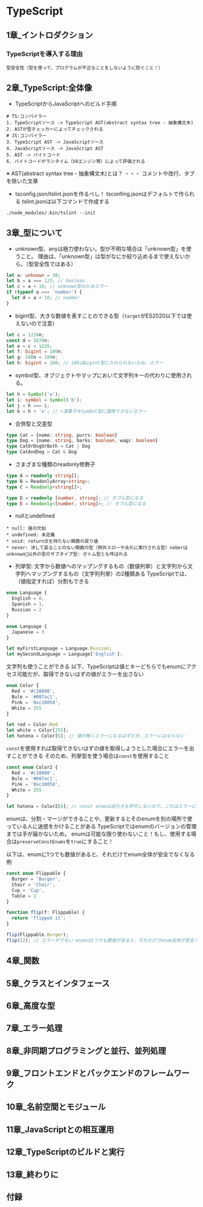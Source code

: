 # TypeScript

## 1章_イントロダクション
### TypeScriptを導入する理由
```
型安全性（型を使って、プログラムが不正なことをしないように防ぐこと！）
```

## 2章_TypeScript:全体像
- TypeScriptからJavaScriptへのビルド手順

```
# TS:コンパイラー
1. TypeScriptソース -> TypeScript AST(abstract syntax tree - 抽象構文木)
2. ASTが型チェッカーによってチェックされる
# JS:コンパイラー
3. TypeScript AST -> JavaScriptソース
4. JavaScriptソース -> JavaScript AST
5. AST -> バイトコード
6. バイトコードがランタイム（V8エンジン等）によって評価される
```
※ AST(abstract syntax tree - 抽象構文木)とは？ ・・・ コメントや改行、タブを除いた文章

- tsconfig.json/tslint.jsonを作るべし！
tsconfing.jsonはデフォルトで作られる
tslint.jsonは以下コマンドで作成する
```
./node_modules/.bin/tslint --init
```

## 3章_型について
- unknown型、anyは極力使わない。型が不明な場合は「unknown型」を使うこと。
理由は、「unknown型」は型がなにか絞り込めるまで使えないから。（型安全性ではある）

```typescript
let a: unknown = 30;
let b = a === 123; // boolean
let c = a + 10; // unknown型のためエラー
if (typeof a === 'number') {
  let d = a + 10; // number
}
```

- bigint型、大きな数値を表すことのできる型（`target`がES2020以下では使えないので注意）

```typescript
let c = 1234n;
const d = 5678n;
let e = c < 1235;
let f: bigint = 100n;
let g: 100n = 100n;
let h: bigint = 100; // 100はbigint型に入れられないため、エラー
```

- symbol型、オブジェクトやマップにおいて文字列キーの代わりに使用される。

```typescript
let h = Symbol('a');
let i: symbol = Symbol('b');
let j = h === i;
let k = h + 'x'; // +演算子をSymbol型に適用できないエラー
```

- 合併型と交差型
```typescript
type Cat = {name: string, purrs: boolean}
type Dog = {name: string, barks: boolean, wags: boolean}
type CatOrDogOrBoth = Cat | Dog
type CatAndDog = Cat & Dog
```

- さまざまな種類のreadonly修飾子

```typescript
type A = readonly string[];
type B = ReadonlyArray<string>;
type C = Readonly<string[]>;

type D = readonly [number, string]; // タプル型になる
type E = Readonly<[number, string]>; // タプル型になる
```

- nullとundefined

```
* null: 値の欠如
* undefined: 未定義
* void: return文を持たない関数の戻り値
* never: 決して戻ることのない関数の型（例外スローや永久に実行される型）neberはunknown以外の型のサブタイプ型: ボトム型とも呼ばれる
```

- 列挙型: 文字から数値へのマップングするもの（数値列挙）と文字列から文字列へマップングするもの（文字列列挙）の2種類ある
TypeScriptでは、（値指定すれば）分割もできる

```typescript
enum Language {
  English = 0,
  Spanish = 1,
  Russian = 2
}

enum Language {
  Japanese = 3
}

let myFirstLanguage = Language.Russian;
let mySecondLanguage = Language['English'];
```

文字列も使うことができる
以下、TypeScriptは値とキーどちらでもenumにアクセス可能だが、取得できないはずの値がエラーを出さない

```typescript
enum Color {
  Red = '#c10000',
  Bule = '#007ac1',
  Pink = '0xc10050',
  White = 255
}

let red = Color.Red
let white = Color[255];
let hatena = Color[6]; // 値が無くエラーになるはずだが、エラーにはならない
```

`const`を使用すれば取得できないはずの値を取得しようとした場合にエラーを出すことができる
そのため、列挙型を使う場合は`const`を使用すること

```typescript
const enum Color2 {
  Red = '#c10000',
  Bule = '#007ac1',
  Pink = '0xc10050',
  White = 255
}

let hatena = Color2[6]; // const enumは逆引きを許可しないので、これはエラーになる
```

enumは、分割・マージができることや、更新するとそのenumを別の場所で使っている人に迷惑をかけることがある
TypeScriptではenumのバージョンの管理までは手が届かないため。
enumは可能な限り使わないこと！もし、使用する場合は`preserveConstEnums`を`true`にすること！

以下は、enumに1つでも数値があると、それだけでenum全体が安全でなくなる例

```typescript
const enum Flippable {
  Burger = 'Burger',
  Chair = 'Chair',
  Cup = 'Cup',
  Table = 1
}

function flip(f: Flippable) {
  return 'flipped it';
}

flip(Flippable.Burger);
flip(12); // エラーがでない enumは1つでも数値があると、それだけでenum全体が安全でなくなる
```

## 4章_関数


## 5章_クラスとインタフェース
## 6章_高度な型
## 7章_エラー処理
## 8章_非同期プログラミングと並行、並列処理
## 9章_フロントエンドとバックエンドのフレームワーク
## 10章_名前空間とモジュール
## 11章_JavaScriptとの相互運用
## 12章_TypeScriptのビルドと実行
## 13章_終わりに
## 付録

